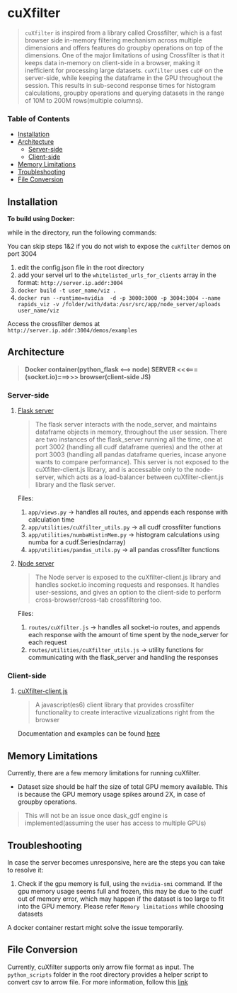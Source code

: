 
# cuXfilter 
> `cuXfilter` is inspired from a library called Crossfilter, which is a fast browser side in-memory filtering mechanism across multiple dimensions and offers features do groupby operations on top of the dimensions. One of the major limitations of using Crossfilter is that it keeps data in-memory on client-side in a browser, making it inefficient for processing large datasets. `cuXfilter` uses `cuDF` on the server-side, while keeping the dataframe in the GPU throughout the session. This results in sub-second response times for histogram calculations, groupby operations and querying datasets in the range of 10M to 200M rows(multiple columns).

### Table of Contents

- [Installation](#installation)
- [Architecture](#architecture)
    - [Server-side](#server-side)
    - [Client-side](#client-side)
- [Memory Limitations](#memory-limitations)
- [Troubleshooting](#troubleshooting)
- [File Conversion](#file-conversion)


## Installation

**To build using Docker:**

while in the directory, run the following commands:

You can skip steps 1&2 if you do not wish to expose the `cuXfilter` demos on port 3004
1. edit the config.json file in the root directory
2. add your servel url to the `whitelisted_urls_for_clients` array in the format: `http://server.ip.addr:3004`
3. `docker build -t user_name/viz .`
4. `docker run --runtime=nvidia  -d -p 3000:3000 -p 3004:3004 --name rapids_viz -v /folder/with/data:/usr/src/app/node_server/uploads user_name/viz`


Access the crossfilter demos at `http://server.ip.addr:3004/demos/examples`


## Architecture

> **Docker container(python_flask <--> node) SERVER  <<<===(socket.io)===>>> browser(client-side JS)**
       
### Server-side
1. [Flask server](flask_server)

    > The flask server interacts with the node_server, and maintains dataframe objects in memory, throughout the user session. There are two instances of the flask_server running all the time, one at port 3002 (handling all cudf dataframe queries) and the other at port 3003 (handling all pandas dataframe queries, incase anyone wants to compare performance). This server is not exposed to the cuXfilter-client.js library, and is accessable only to the node-server, which acts as a load-balancer between cuXfilter-client.js library and the flask server.
    
    Files:
    1. `app/views.py` -> handles all routes, and appends each response with calculation time
    2. `app/utilities/cuXfilter_utils.py` -> all cudf crossfilter functions
    3. `app/utilities/numbaHistinMem.py` -> histogram calculations using numba for a cudf.Series(ndarray)
    4. `app/utilities/pandas_utils.py` -> all pandas crossfilter functions



2. [Node server](node_server)

    > The Node server is exposed to the cuXfilter-client.js library and handles socket.io incoming requests and responses. It handles user-sessions, and gives an option to the client-side to perform cross-browser/cross-tab crossfiltering too. 

    Files:
    1. `routes/cuXfilter.js` -> handles all socket-io routes, and appends each response with the amount of time spent by the node_server for each request
    2. `routes/utilities/cuXfilter_utils.js` -> utility functions for communicating with the flask_server and handling the responses

### Client-side
1. [cuXfilter-client.js](client_side)

    > A javascript(es6) client library that provides crossfilter functionality to create interactive vizualizations right from the browser

    Documentation and examples can be found [here](client_side) 


## Memory Limitations

Currently, there are a few memory limitations for running cuXfilter. 

- Dataset size should be half the size of total GPU memory available. This is because the GPU memory usage spikes around 2X, in case of groupby operations.

>  This will not be an issue once dask_gdf engine is implemented(assuming the user has access to multiple GPUs)


## Troubleshooting

In case the server becomes unresponsive, here are the steps you can take to resolve it:

1. Check if the gpu memory is full, using the `nvidia-smi` command. If the gpu memory usage seems full and frozen, this may be due to the cudf out of memory error, which may happen if the dataset is too large to fit into the GPU memory. Please refer `Memory limitations` while choosing datasets

A docker container restart might solve the issue temporarily.


## File Conversion

Currently, cuXfilter supports only arrow file format as input. The `python_scripts` folder in the root directory provides a helper script to convert csv to arrow file. For more information, follow this [link](python_scripts)

